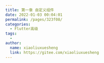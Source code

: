 ```yaml
---
title: 第一章 自定义组件
date: 2022-01-03 00:04:01
permalink: /pages/323f08/
categories:
  - Flutter高级
tags:
  - 
author: 
  name: xiaoliuxuesheng
  link: https://gitee.com/xiaoliuxuesheng
---
```

